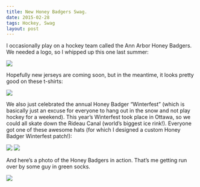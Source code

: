 ```yaml
---
title: New Honey Badgers Swag.
date: 2015-02-28
tags: Hockey, Swag
layout: post
---
```


I occasionally play on a hockey team called the Ann Arbor Honey Badgers.  We
needed a logo, so I whipped up this one last summer:

![](http://jenny.smharley.com/blog/2015/new-honey-badgers-swag/honey-badgers-1.png)

Hopefully new jerseys are coming soon, but in the meantime, it looks pretty good
on these t-shirts:

![](http://jenny.smharley.com/blog/2015/new-honey-badgers-swag/honey-badgers-2.png)

We also just celebrated the annual Honey Badger “Winterfest” (which is basically
just an excuse for everyone to hang out in the snow and not play hockey for a
weekend).  This year’s Winterfest took place in Ottawa, so we could all skate
down the Rideau Canal (world’s biggest ice rink!). Everyone got one of these
awesome hats (for which I designed a custom Honey Badger Winterfest patch!):

![](http://jenny.smharley.com/blog/2015/new-honey-badgers-swag/honey-badgers-3.png)
![](http://jenny.smharley.com/blog/2015/new-honey-badgers-swag/honey-badgers-4.png)

And here’s a photo of the Honey Badgers in action. That’s me getting run over by
some guy in green socks.

![](http://jenny.smharley.com/blog/2015/new-honey-badgers-swag/honey-badgers-5.png)

